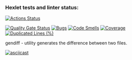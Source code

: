 ### Hexlet tests and linter status:
[![Actions Status](https://github.com/Anna-Sed/frontend-project-46/actions/workflows/hexlet-check.yml/badge.svg)](https://github.com/Anna-Sed/frontend-project-46/actions)

[![Quality Gate Status](https://sonarcloud.io/api/project_badges/measure?project=Anna-Sed_frontend-project-46&metric=alert_status)](https://sonarcloud.io/summary/new_code?id=Anna-Sed_frontend-project-46)
[![Bugs](https://sonarcloud.io/api/project_badges/measure?project=Anna-Sed_frontend-project-46&metric=bugs)](https://sonarcloud.io/summary/new_code?id=Anna-Sed_frontend-project-46)
[![Code Smells](https://sonarcloud.io/api/project_badges/measure?project=Anna-Sed_frontend-project-46&metric=code_smells)](https://sonarcloud.io/summary/new_code?id=Anna-Sed_frontend-project-46)
[![Coverage](https://sonarcloud.io/api/project_badges/measure?project=Anna-Sed_frontend-project-46&metric=coverage)](https://sonarcloud.io/summary/new_code?id=Anna-Sed_frontend-project-46)
[![Duplicated Lines (%)](https://sonarcloud.io/api/project_badges/measure?project=Anna-Sed_frontend-project-46&metric=duplicated_lines_density)](https://sonarcloud.io/summary/new_code?id=Anna-Sed_frontend-project-46)

gendiff - utility generates the difference between two files.

[![asciicast](https://asciinema.org/a/pbEboP2WQlEbkcoPX8D4OIYpD.svg)](https://asciinema.org/a/pbEboP2WQlEbkcoPX8D4OIYpD)
